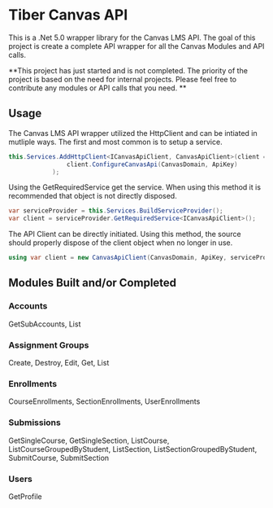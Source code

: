 # Tiber Canvas API	

This is a .Net 5.0 wrapper library for the Canvas LMS API. The goal of this project is create a complete API wrapper for all the Canvas Modules and API calls.

**This project has just started and is not completed. The priority of the project is based on the need for internal projects. Please feel free to contribute any modules or API calls that you need. **

## Usage

The Canvas LMS API wrapper utilized the HttpClient and can be intiated in mutliple ways. The first and most common is to setup a service.

```C#
this.Services.AddHttpClient<ICanvasApiClient, CanvasApiClient>(client =>
                client.ConfigureCanvasApi(CanvasDomain, ApiKey)
            );
```



Using the GetRequiredService get the service. When using this method it is recommended that object is not directly disposed. 

```C#
var serviceProvider = this.Services.BuildServiceProvider();
var client = serviceProvider.GetRequiredService<ICanvasApiClient>();
```



The API Client can be directly initiated. Using this method, the source should properly dispose of the client object when no longer in use. 

```C#
using var client = new CanvasApiClient(CanvasDomain, ApiKey, serviceProvider);
```



## Modules Built and/or Completed

### Accounts

GetSubAccounts, List

### Assignment Groups

Create, Destroy, Edit, Get, List

### Enrollments

CourseEnrollments, SectionEnrollments, UserEnrollments

### Submissions

GetSingleCourse, GetSingleSection, ListCourse, ListCourseGroupedByStudent, ListSection, ListSectionGroupedByStudent, SubmitCourse, SubmitSection

### Users

GetProfile









